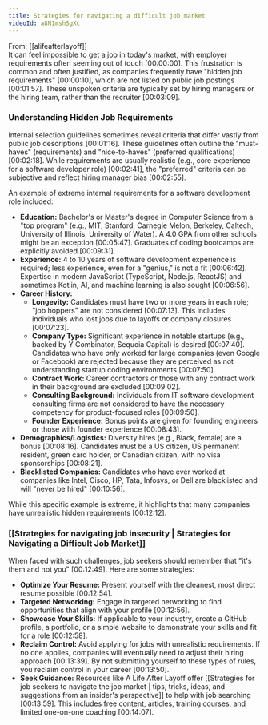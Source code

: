 ```yaml
---
title: Strategies for navigating a difficult job market
videoId: a8N1mshSgXc
---
```


From: [[alifeafterlayoff]] <br/> 
It can feel impossible to get a job in today's market, with employer requirements often seeming out of touch <a class="yt-timestamp" data-t="00:00:00">[00:00:00]</a>. This frustration is common and often justified, as companies frequently have "hidden job requirements" <a class="yt-timestamp" data-t="00:00:10">[00:00:10]</a>, which are not listed on public job postings <a class="yt-timestamp" data-t="00:01:57">[00:01:57]</a>. These unspoken criteria are typically set by hiring managers or the hiring team, rather than the recruiter <a class="yt-timestamp" data-t="00:03:09">[00:03:09]</a>.

### Understanding Hidden Job Requirements

Internal selection guidelines sometimes reveal criteria that differ vastly from public job descriptions <a class="yt-timestamp" data-t="00:01:16">[00:01:16]</a>. These guidelines often outline the "must-haves" (requirements) and "nice-to-haves" (preferred qualifications) <a class="yt-timestamp" data-t="00:02:18">[00:02:18]</a>. While requirements are usually realistic (e.g., core experience for a software developer role) <a class="yt-timestamp" data-t="00:02:41">[00:02:41]</a>, the "preferred" criteria can be subjective and reflect hiring manager bias <a class="yt-timestamp" data-t="00:02:55">[00:02:55]</a>.

An example of extreme internal requirements for a software development role included:
*   **Education:** Bachelor's or Master's degree in Computer Science from a "top program" (e.g., MIT, Stanford, Carnegie Melon, Berkeley, Caltech, University of Illinois, University of Water). A 4.0 GPA from other schools might be an exception <a class="yt-timestamp" data-t="00:05:47">[00:05:47]</a>. Graduates of coding bootcamps are explicitly avoided <a class="yt-timestamp" data-t="00:09:31">[00:09:31]</a>.
*   **Experience:** 4 to 10 years of software development experience is required; less experience, even for a "genius," is not a fit <a class="yt-timestamp" data-t="00:06:42">[00:06:42]</a>. Expertise in modern JavaScript (TypeScript, Node.js, ReactJS) and sometimes Kotlin, AI, and machine learning is also sought <a class="yt-timestamp" data-t="00:06:56">[00:06:56]</a>.
*   **Career History:**
    *   **Longevity:** Candidates must have two or more years in each role; "job hoppers" are not considered <a class="yt-timestamp" data-t="00:07:13">[00:07:13]</a>. This includes individuals who lost jobs due to layoffs or company closures <a class="yt-timestamp" data-t="00:07:23">[00:07:23]</a>.
    *   **Company Type:** Significant experience in notable startups (e.g., backed by Y Combinator, Sequoia Capital) is desired <a class="yt-timestamp" data-t="00:07:40">[00:07:40]</a>. Candidates who have *only* worked for large companies (even Google or Facebook) are rejected because they are perceived as not understanding startup coding environments <a class="yt-timestamp" data-t="00:07:50">[00:07:50]</a>.
    *   **Contract Work:** Career contractors or those with any contract work in their background are excluded <a class="yt-timestamp" data-t="00:09:02">[00:09:02]</a>.
    *   **Consulting Background:** Individuals from IT software development consulting firms are not considered to have the necessary competency for product-focused roles <a class="yt-timestamp" data-t="00:09:50">[00:09:50]</a>.
    *   **Founder Experience:** Bonus points are given for founding engineers or those with founder experience <a class="yt-timestamp" data-t="00:08:43">[00:08:43]</a>.
*   **Demographics/Logistics:** Diversity hires (e.g., Black, female) are a bonus <a class="yt-timestamp" data-t="00:08:16">[00:08:16]</a>. Candidates must be a US citizen, US permanent resident, green card holder, or Canadian citizen, with no visa sponsorships <a class="yt-timestamp" data-t="00:08:21">[00:08:21]</a>.
*   **Blacklisted Companies:** Candidates who have ever worked at companies like Intel, Cisco, HP, Tata, Infosys, or Dell are blacklisted and will "never be hired" <a class="yt-timestamp" data-t="00:10:56">[00:10:56]</a>.

While this specific example is extreme, it highlights that many companies have unrealistic hidden requirements <a class="yt-timestamp" data-t="00:12:12">[00:12:12]</a>.

### [[Strategies for navigating job insecurity | Strategies for Navigating a Difficult Job Market]]

When faced with such challenges, job seekers should remember that "it's them and not you" <a class="yt-timestamp" data-t="00:12:49">[00:12:49]</a>. Here are some strategies:

*   **Optimize Your Resume:** Present yourself with the cleanest, most direct resume possible <a class="yt-timestamp" data-t="00:12:54">[00:12:54]</a>.
*   **Targeted Networking:** Engage in targeted networking to find opportunities that align with your profile <a class="yt-timestamp" data-t="00:12:56">[00:12:56]</a>.
*   **Showcase Your Skills:** If applicable to your industry, create a GitHub profile, a portfolio, or a simple website to demonstrate your skills and fit for a role <a class="yt-timestamp" data-t="00:12:58">[00:12:58]</a>.
*   **Reclaim Control:** Avoid applying for jobs with unrealistic requirements. If no one applies, companies will eventually need to adjust their hiring approach <a class="yt-timestamp" data-t="00:13:39">[00:13:39]</a>. By not submitting yourself to these types of rules, you reclaim control in your career <a class="yt-timestamp" data-t="00:13:50">[00:13:50]</a>.
*   **Seek Guidance:** Resources like A Life After Layoff offer [[Strategies for job seekers to navigate the job market | tips, tricks, ideas, and suggestions from an insider's perspective]] to help with job searching <a class="yt-timestamp" data-t="00:13:59">[00:13:59]</a>. This includes free content, articles, training courses, and limited one-on-one coaching <a class="yt-timestamp" data-t="00:14:07">[00:14:07]</a>.